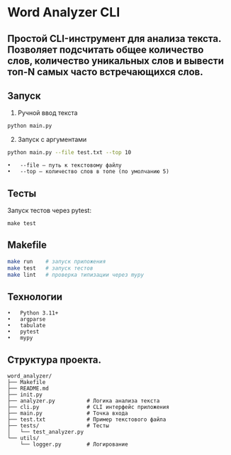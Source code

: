 # Word Analyzer CLI

Простой CLI-инструмент для анализа текста.  
Позволяет подсчитать общее количество слов, количество уникальных слов и вывести топ-N самых часто встречающихся слов.
---
## Запуск
1. Ручной ввод текста
```bash
python main.py
```
2. Запуск с аргументами
```bash
python main.py --file test.txt --top 10
```
	•	--file — путь к текстовому файлу
	•	--top — количество слов в топе (по умолчанию 5)

## Тесты
Запуск тестов через pytest:
```commandline
make test
```

## Makefile
```bash
make run    # запуск приложения
make test   # запуск тестов
make lint   # проверка типизации через mypy
```

## Технологии
	•	Python 3.11+
	•	argparse
	•	tabulate
	•	pytest
	•	mypy

## Структура проекта.
```commandline
word_analyzer/
├── Makefile
├── README.md
├── init.py
├── analyzer.py          # Логика анализа текста
├── cli.py               # CLI интерфейс приложения
├── main.py              # Точка входа
├── test.txt             # Пример текстового файла
├── tests/               # Тесты
│   └── test_analyzer.py
└── utils/
    └── logger.py        # Логирование
```
